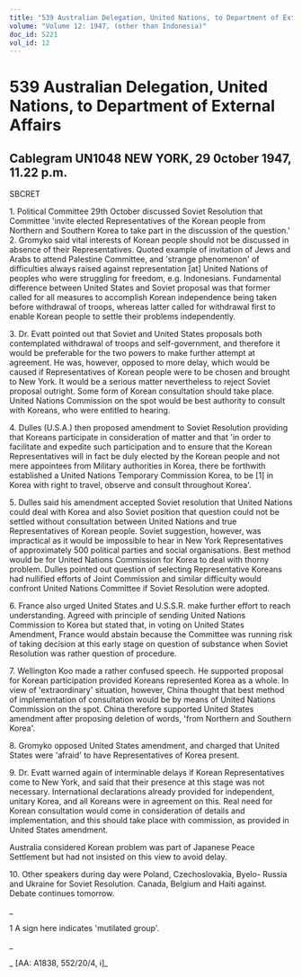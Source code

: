 ```yaml
---
title: "539 Australian Delegation, United Nations, to Department of External Affairs"
volume: "Volume 12: 1947, (other than Indonesia)"
doc_id: 5221
vol_id: 12
---
```


# 539 Australian Delegation, United Nations, to Department of External Affairs

## Cablegram UN1048 NEW YORK, 29 0ctober 1947, 11.22 p.m.

SBCRET

1\. Political Committee 29th October discussed Soviet Resolution that Committee 'invite elected Representatives of the Korean people from Northern and Southern Korea to take part in the discussion of the question.' 2. Gromyko said vital interests of Korean people should not be discussed in absence of their Representatives. Quoted example of invitation of Jews and Arabs to attend Palestine Committee, and 'strange phenomenon' of difficulties always raised against representation [at] United Nations of peoples who were struggling for freedom, e.g. Indonesians. Fundamental difference between United States and Soviet proposal was that former called for all measures to accomplish Korean independence being taken before withdrawal of troops, whereas latter called for withdrawal first to enable Korean people to settle their problems independently.

3\. Dr. Evatt pointed out that Soviet and United States proposals both contemplated withdrawal of troops and self-government, and therefore it would be preferable for the two powers to make further attempt at agreement. He was, however, opposed to more delay, which would be caused if Representatives of Korean people were to be chosen and brought to New York. It would be a serious matter nevertheless to reject Soviet proposal outright. Some form of Korean consultation should take place. United Nations Commission on the spot would be best authority to consult with Koreans, who were entitled to hearing.

4\. Dulles (U.S.A.) then proposed amendment to Soviet Resolution providing that Koreans participate in consideration of matter and that 'in order to facilitate and expedite such participation and to ensure that the Korean Representatives will in fact be duly elected by the Korean people and not mere appointees from Military authorities in Korea, there be forthwith established a United Nations Temporary Commission Korea, to be [1] in Korea with right to travel, observe and consult throughout Korea'.

5\. Dulles said his amendment accepted Soviet resolution that United Nations could deal with Korea and also Soviet position that question could not be settled without consultation between United Nations and true Representatives of Korean people. Soviet suggestion, however, was impractical as it would be impossible to hear in New York Representatives of approximately 500 political parties and social organisations. Best method would be for United Nations Commission for Korea to deal with thorny problem. Dulles pointed out question of selecting Representative Koreans had nullified efforts of Joint Commission and similar difficulty would confront United Nations Committee if Soviet Resolution were adopted.

6\. France also urged United States and U.S.S.R. make further effort to reach understanding. Agreed with principle of sending United Nations Commission to Korea but stated that, in voting on United States Amendment, France would abstain because the Committee was running risk of taking decision at this early stage on question of substance when Soviet Resolution was rather question of procedure.

7\. Wellington Koo made a rather confused speech. He supported proposal for Korean participation provided Koreans represented Korea as a whole. In view of 'extraordinary' situation, however, China thought that best method of implementation of consultation would be by means of United Nations Commission on the spot. China therefore supported United States amendment after proposing deletion of words, 'from Northern and Southern Korea'.

8\. Gromyko opposed United States amendment, and charged that United States were 'afraid' to have Representatives of Korea present.

9\. Dr. Evatt warned again of interminable delays if Korean Representatives come to New York, and said that their presence at this stage was not necessary. International declarations already provided for independent, unitary Korea, and all Koreans were in agreement on this. Real need for Korean consultation would come in consideration of details and implementation, and this should take place with commission, as provided in United States amendment.

Australia considered Korean problem was part of Japanese Peace Settlement but had not insisted on this view to avoid delay.

10\. Other speakers during day were Poland, Czechoslovakia, Byelo- Russia and Ukraine for Soviet Resolution. Canada, Belgium and Haiti against. Debate continues tomorrow.

_

1 A sign here indicates 'mutilated group'.

_

_ [AA: A1838, 552/20/4, i]_
